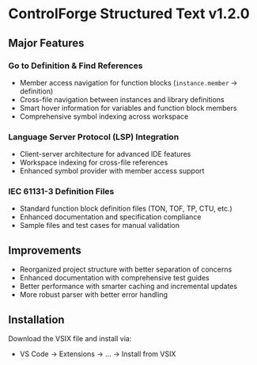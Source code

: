# ControlForge Structured Text v1.2.0

## Major Features

### Go to Definition & Find References
- Member access navigation for function blocks (`instance.member` → definition)
- Cross-file navigation between instances and library definitions
- Smart hover information for variables and function block members
- Comprehensive symbol indexing across workspace

### Language Server Protocol (LSP) Integration
- Client-server architecture for advanced IDE features
- Workspace indexing for cross-file references
- Enhanced symbol provider with member access support

### IEC 61131-3 Definition Files
- Standard function block definition files (TON, TOF, TP, CTU, etc.)
- Enhanced documentation and specification compliance
- Sample files and test cases for manual validation

## Improvements
- Reorganized project structure with better separation of concerns
- Enhanced documentation with comprehensive test guides
- Better performance with smarter caching and incremental updates
- More robust parser with better error handling

## Installation
Download the VSIX file and install via:
- VS Code → Extensions → ... → Install from VSIX
